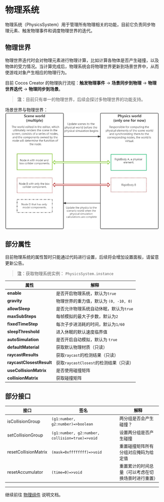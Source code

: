 # 物理系统

物理系统（PhysicsSystem）用于管理所有物理相关的功能，目前它负责同步物理元素、触发物理事件和调度物理世界的迭代。

## 物理世界

物理世界迭代时会对物理元素进行物理计算，比如计算各物体是否产生碰撞，以及物体的受力情况。当计算完成后，物理系统会将物理世界更新到场景世界中，从而使游戏对象产生相应的物理行为。

目前 Cocos Creator 的物理执行流程：**触发物理事件** -> **场景同步到物理** -> **物理世界迭代** -> **物理同步到场景**。

> **注**：目前只有单一的物理世界，后续会探讨多物理世界的功能支持。

场景世界与物理世界：
![场景世界与物理世界](img/physics-world.jpg)

## 部分属性

目前物理系统的属性暂时只能通过代码进行设置，后续将会增加设置面板，请留意更新公告。

> **注**：获取物理系统实例： `PhysicsSystem.instance`

属性 | 解释
---|---
**enable** | 是否开启物理系统，默认为`true`
**gravity** | 物理世界的重力值，默认为 `(0, -10, 0)`
**allowSleep** | 是否允许物理系统自动休眠，默认为`true`
**maxSubSteps** | 每帧模拟的最大子步数，默认为`2`
**fixedTimeStep** | 每次子步进消耗的时间，默认为`1/60`
**sleepThreshold** | 进入休眠的默认速度临界值
**autoSimulation** | 是否开启自动模拟，默认为 `true`
**defaultMaterial** | 获取默认物理材质（只读）
**raycastResults** | 获取`raycast`的检测结果（只读）
**raycastClosestResult** | 获取`raycastClosest`的检测结果（只读）
**useCollisionMatrix** | 是否使用碰撞矩阵
**collisionMatrix** | 获取碰撞矩阵

## 部分接口

接口 | 签名 | 解释
---|---|---
isCollisionGroup | `(g1:number, g2:number)=>boolean` | 两分组是否会产生碰撞？
setCollisionGroup | `(g1:number, g2:number, collision=true)=>void` | 设置两分组是否产生碰撞
resetCollisionMatrix | `(mask=0xffffffff)=>void` | 重置碰撞矩阵所有分组对应掩码为给定值
resetAccumulator | `(time=0)=>void` | 重置累计的时间总量（可以考虑在切换场景时进行重置）

---

继续前往 [物理组件](physics-component.md) 说明文档。
